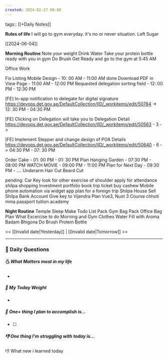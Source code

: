 ```yaml
---
created: 2024-02-27 00:08
---
```

tags:: [[+Daily Notes]]

**Rules of life**
I will go to gym everyday. it's no or never situation.
Left Sugar

[[2024-06-04]]

**Morning Routine**
Note your weight
Drink Water
Take your protein bottle ready with you in gym
Do Brush
Get Ready and go to the gym at 5:45 AM

Office Work

Fix Listing Mobile Design - 10: 00 AM - 11:00 AM done
Download PDF in View Page - 11:00 AM - 12:00 PM
Requested delegation sorting field - 12: 00 PM - 12:30 PM

[FE] In-app notification to delegate for digital signature
https://devops.det.gov.ae/DefaultCollection/IID/_workitems/edit/50784 -> 12: 30 PM - 04:30 PM

[FE] Clicking on Delegation will take you to Delegation Detail
https://devops.det.gov.ae/DefaultCollection/IID/_workitems/edit/50563 - 3 ->

[FE] Implement Stepper and change design of POA Details
https://devops.det.gov.ae/DefaultCollection/IID/_workitems/edit/50640 - 6 -> 
04:30 PM - 07: 30 PM


Order Cake - 01: 00 PM - 01: 30 PM
Plan Hanging Garden - 07:30 PM - 08:00 PM
WATCH MOVIE - 09:00 PM - 11:00 PM
Plan for Next Day - 09:30 PM - ....
Underarm Hair Cut
Beard Cut




pending:
Car Key
look for other exercise of shoulder
apply for attendance
shilpa shopping 
Investment portfolio 
book trip ticket
buy cashew
Mobile phone automation via widget app
plan for a foreign trip
Shilpa House Sell
Shilpa Bank Account
Give key to Vijendra
Plan Vue3, Nuxt 3 Course
chhoti mma passport
tuition academy 


**Night Routine**
Temple Sleep
Make Todo List
Pack Gym Bag
Pack Office Bag
Plan What Excercise to do
Morning and Gym Clothes
Water Fill with Aroma
Badam Bhigona
Do Brush
Protein Bottle


<< [[Invalid date|Yesterday]] | [[Invalid date|Tomorrow]] >>

---
### 📅 Daily Questions
##### 🌜 What Matters most in my life
- 

##### 🙌 My Today Weight
- 

##### 🚀 One+ thing I plan to accomplish is...
- [ ] 

##### 👎 One thing I'm struggling with today is...


👎 What new i learned today
